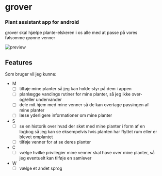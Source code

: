 # grover
### Plant assistant app for android

grover skal hjælpe plante-elskeren i os alle med at passe på vores følsomme grønne venner

![preview](https://i.imgur.com/AEt1UQW.png)

## Features
Som bruger vil jeg kunne: 
- M
  - [ ] tilføje mine planter så jeg kan holde styr på dem i appen
  - [ ] planlægge vandings rutiner for mine planter, så jeg ikke over- og/eller undervander
  - [ ] dele mit hjem med mine venner så de kan overtage passingen af mine planter
  - [ ] læse yderligere informationer om mine planter
- S
  - [ ] se en historik over hvad der sket med mine planter i form af en logbog så jeg kan se eksempelvis hvis planten har flyttet rum eller er blevet omplantet
  - [ ] tilføje venner for at se deres planter 
- C
  - [ ] vælge hvilke privilegier mine venner skal have over mine planter, så jeg eventuelt kan tilføje en samlever
- W
  - [ ] vælge et andet sprog 
